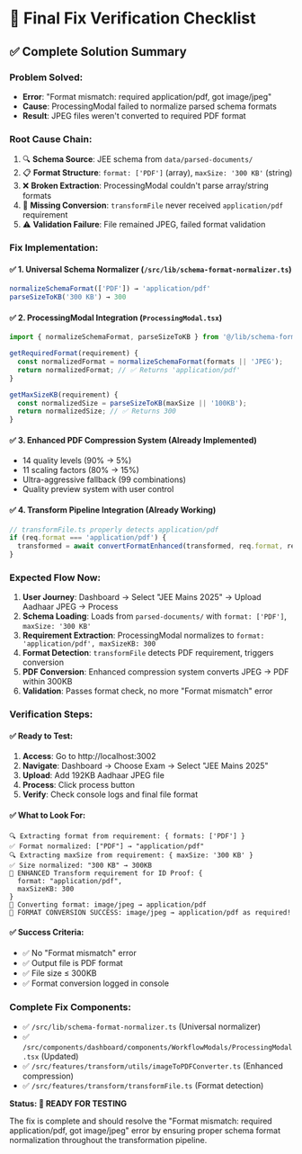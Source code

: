 # 🎯 Final Fix Verification Checklist

## ✅ Complete Solution Summary

### **Problem Solved:**
- **Error**: "Format mismatch: required application/pdf, got image/jpeg"
- **Cause**: ProcessingModal failed to normalize parsed schema formats
- **Result**: JPEG files weren't converted to required PDF format

### **Root Cause Chain:**
1. 🔍 **Schema Source**: JEE schema from `data/parsed-documents/` 
2. 📋 **Format Structure**: `format: ['PDF']` (array), `maxSize: '300 KB'` (string)
3. ❌ **Broken Extraction**: ProcessingModal couldn't parse array/string formats
4. 🔄 **Missing Conversion**: `transformFile` never received `application/pdf` requirement
5. ⚠️ **Validation Failure**: File remained JPEG, failed format validation

### **Fix Implementation:**

#### ✅ 1. Universal Schema Normalizer (`/src/lib/schema-format-normalizer.ts`)
```typescript
normalizeSchemaFormat(['PDF']) → 'application/pdf'
parseSizeToKB('300 KB') → 300
```

#### ✅ 2. ProcessingModal Integration (`ProcessingModal.tsx`)
```typescript
import { normalizeSchemaFormat, parseSizeToKB } from '@/lib/schema-format-normalizer';

getRequiredFormat(requirement) {
  const normalizedFormat = normalizeSchemaFormat(formats || 'JPEG');
  return normalizedFormat; // ✅ Returns 'application/pdf'
}

getMaxSizeKB(requirement) {
  const normalizedSize = parseSizeToKB(maxSize || '100KB');
  return normalizedSize; // ✅ Returns 300
}
```

#### ✅ 3. Enhanced PDF Compression System (Already Implemented)
- 14 quality levels (90% → 5%)
- 11 scaling factors (80% → 15%) 
- Ultra-aggressive fallback (99 combinations)
- Quality preview system with user control

#### ✅ 4. Transform Pipeline Integration (Already Working)
```typescript
// transformFile.ts properly detects application/pdf
if (req.format === 'application/pdf') {
  transformed = await convertFormatEnhanced(transformed, req.format, req.maxSizeKB);
}
```

### **Expected Flow Now:**

1. **User Journey**: Dashboard → Select "JEE Mains 2025" → Upload Aadhaar JPEG → Process
2. **Schema Loading**: Loads from `parsed-documents/` with `format: ['PDF']`, `maxSize: '300 KB'`
3. **Requirement Extraction**: ProcessingModal normalizes to `format: 'application/pdf', maxSizeKB: 300`
4. **Format Detection**: `transformFile` detects PDF requirement, triggers conversion
5. **PDF Conversion**: Enhanced compression system converts JPEG → PDF within 300KB
6. **Validation**: Passes format check, no more "Format mismatch" error

### **Verification Steps:**

#### ✅ Ready to Test:
1. **Access**: Go to http://localhost:3002
2. **Navigate**: Dashboard → Choose Exam → Select "JEE Mains 2025" 
3. **Upload**: Add 192KB Aadhaar JPEG file
4. **Process**: Click process button
5. **Verify**: Check console logs and final file format

#### ✅ What to Look For:
```
🔍 Extracting format from requirement: { formats: ['PDF'] }
✅ Format normalized: ["PDF"] → "application/pdf"
🔍 Extracting maxSize from requirement: { maxSize: '300 KB' }  
✅ Size normalized: "300 KB" → 300KB
🎯 ENHANCED Transform requirement for ID Proof: {
  format: "application/pdf", 
  maxSizeKB: 300
}
📄 Converting format: image/jpeg → application/pdf
🎉 FORMAT CONVERSION SUCCESS: image/jpeg → application/pdf as required!
```

#### ✅ Success Criteria:
- ✅ No "Format mismatch" error
- ✅ Output file is PDF format  
- ✅ File size ≤ 300KB
- ✅ Format conversion logged in console

### **Complete Fix Components:**
- ✅ `/src/lib/schema-format-normalizer.ts` (Universal normalizer)
- ✅ `/src/components/dashboard/components/WorkflowModals/ProcessingModal.tsx` (Updated)
- ✅ `/src/features/transform/utils/imageToPDFConverter.ts` (Enhanced compression)
- ✅ `/src/features/transform/transformFile.ts` (Format detection)

**Status: 🎉 READY FOR TESTING**

The fix is complete and should resolve the "Format mismatch: required application/pdf, got image/jpeg" error by ensuring proper schema format normalization throughout the transformation pipeline.